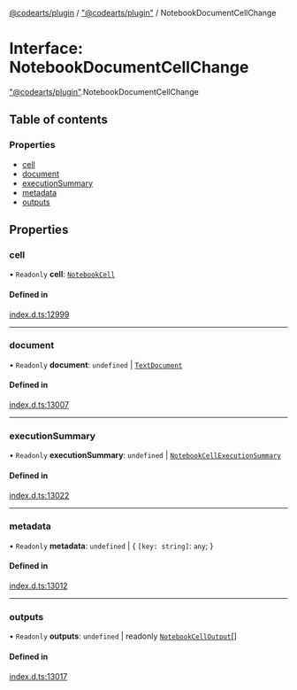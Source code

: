 [@codearts/plugin](../README.md) / ["@codearts/plugin"](../modules/_codearts_plugin_.md) / NotebookDocumentCellChange

# Interface: NotebookDocumentCellChange

["@codearts/plugin"](../modules/_codearts_plugin_.md).NotebookDocumentCellChange

## Table of contents

### Properties

- [cell](codearts_plugin_.NotebookDocumentCellChange.md#cell)
- [document](codearts_plugin_.NotebookDocumentCellChange.md#document)
- [executionSummary](codearts_plugin_.NotebookDocumentCellChange.md#executionsummary)
- [metadata](codearts_plugin_.NotebookDocumentCellChange.md#metadata)
- [outputs](codearts_plugin_.NotebookDocumentCellChange.md#outputs)

## Properties

### cell

• `Readonly` **cell**: [`NotebookCell`](codearts_plugin_.NotebookCell.md)

#### Defined in

[index.d.ts:12999](https://github.com/huaweicloud/cloudide-plugin-api/blob/a4193a8/index.d.ts#L12999)

___

### document

• `Readonly` **document**: `undefined` \| [`TextDocument`](codearts_plugin_.TextDocument.md)

#### Defined in

[index.d.ts:13007](https://github.com/huaweicloud/cloudide-plugin-api/blob/a4193a8/index.d.ts#L13007)

___

### executionSummary

• `Readonly` **executionSummary**: `undefined` \| [`NotebookCellExecutionSummary`](codearts_plugin_.NotebookCellExecutionSummary.md)

#### Defined in

[index.d.ts:13022](https://github.com/huaweicloud/cloudide-plugin-api/blob/a4193a8/index.d.ts#L13022)

___

### metadata

• `Readonly` **metadata**: `undefined` \| { `[key: string]`: `any`;  }

#### Defined in

[index.d.ts:13012](https://github.com/huaweicloud/cloudide-plugin-api/blob/a4193a8/index.d.ts#L13012)

___

### outputs

• `Readonly` **outputs**: `undefined` \| readonly [`NotebookCellOutput`](../classes/codearts_plugin_.NotebookCellOutput.md)[]

#### Defined in

[index.d.ts:13017](https://github.com/huaweicloud/cloudide-plugin-api/blob/a4193a8/index.d.ts#L13017)
